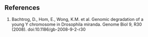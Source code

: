**References**
----------

1.  Bachtrog, D., Hom, E., Wong, K.M. et al. Genomic degradation of a young Y chromosome in Drosophila miranda. Genome Biol 9, R30 (2008). doi:10.1186/gb-2008-9-2-r30
